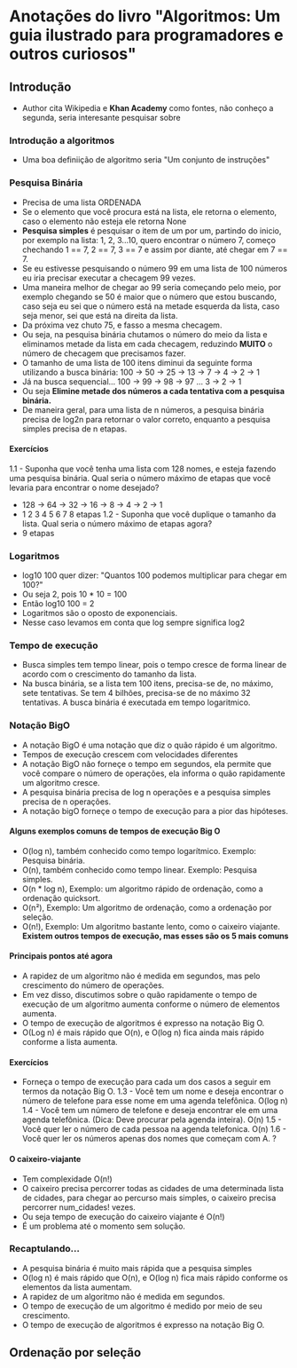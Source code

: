 # Anotações do livro "Algoritmos: Um guia ilustrado para programadores e outros curiosos"

## Introdução
- Author cita Wikipedia e **Khan Academy** como fontes, não conheço a segunda, seria interesante pesquisar sobre

### Introdução a algoritmos
- Uma boa definiição de algoritmo seria "Um conjunto de instruções"

### Pesquisa Binária
- Precisa de uma lista ORDENADA
- Se o elemento que você procura está na lista, ele retorna o elemento, caso o elemento não esteja ele retorna None
- **Pesquisa simples** é pesquisar o item de um por um, partindo do inicio, por exemplo na lista: 1, 2, 3...10, quero encontrar o número 7, começo chechando 1 == 7, 2 == 7, 3 == 7 e assim por diante, até chegar em 7 == 7.
- Se eu estivesse pesquisando o número 99 em uma lista de 100 números eu iria precisar executar a checagem 99 vezes.
- Uma maneira melhor de chegar ao 99 seria começando pelo meio, por exemplo chegando se 50 é maior que o número que estou buscando, caso seja eu sei que o número está na metade esquerda da lista, caso seja menor, sei que está na direita da lista.
- Da próxima vez chuto 75, e fasso a mesma checagem.
- Ou seja, na pesquisa binária chutamos o número do meio da lista e eliminamos metade da lista em cada checagem, reduzindo **MUITO** o número de checagem que precisamos fazer.
- O tamanho de uma lista de 100 itens diminui da seguinte forma utilizando a busca binária:
100 -> 50 -> 25 -> 13 -> 7 -> 4 -> 2 -> 1
- Já na busca sequencial...
100 -> 99 -> 98 -> 97 ... 3 -> 2 -> 1
- Ou seja **Elimine metade dos números a cada tentativa com a pesquisa binária.**
- De maneira geral, para uma lista de n números, a pesquisa binária precisa de
log2n para retornar o valor correto, enquanto a pesquisa simples precisa de n
etapas.
#### Exercícios
1.1 - Suponha que você tenha uma lista com 128 nomes, e esteja fazendo uma pesquisa binária. Qual seria o número máximo de etapas que você levaria para encontrar o nome desejado?
  - 128 -> 64 -> 32 -> 16 -> 8 -> 4 -> 2 -> 1
  - 1      2     3     4     5    6    7    8 etapas
1.2 - Suponha que você duplique o tamanho da lista. Qual seria o número máximo de etapas agora?
  - 9 etapas
### Logaritmos
- log10 100 quer dizer: "Quantos 100 podemos multiplicar para chegar em 100?"
- Ou seja 2, pois 10 * 10 = 100
- Então log10 100 = 2
- Logaritmos são o oposto de exponenciais.
- Nesse caso levamos em conta que log sempre significa log2


### Tempo de execução
- Busca simples tem tempo linear, pois o tempo cresce de forma linear de acordo com o crescimento do tamanho da lista.
- Na busca binária, se a lista tem 100 itens, precisa-se de, no máximo, sete tentativas. Se tem 4 bilhões, precisa-se de no máximo 32 tentativas. A busca binária é executada em tempo logaritmico.

### Notação BigO
- A notação BigO é uma notação que diz o quão rápido é um algoritmo.
- Tempos de execução crescem com velocidades diferentes
- A notação BigO não forneçe o tempo em segundos, ela permite que você compare o número de operações, ela informa o quão rapidamente um algoritmo cresce.
- A pesquisa binária precisa de log n operações e a pesquisa simples precisa de n operações.
- A notação bigO forneçe o tempo de execução para a pior das hipóteses.

#### Alguns exemplos comuns de tempos de execução Big O
- O(log n), também conhecido como tempo logarítmico. Exemplo: Pesquisa binária.
- O(n), também conhecido como tempo linear. Exemplo: Pesquisa simples.
- O(n * log n), Exemplo: um algoritmo rápido de ordenação, como a ordenação quicksort.
- O(n²), Exemplo: Um algoritmo de ordenação, como a ordenação por seleção.
- O(n!), Exemplo: Um algoritmo bastante lento, como o caixeiro viajante.
**Existem outros tempos de execução, mas esses são os 5 mais comuns**

#### Principais pontos até agora
- A rapidez de um algoritmo não é medida em segundos, mas pelo crescimento do número de operações.
- Em vez disso, discutimos sobre o quão rapidamente o tempo de execução de um algoritmo aumenta conforme o número de elementos aumenta.
- O tempo de execução de algoritmos é expresso na notação Big O.
- O(Log n) é mais rápido que O(n), e O(log n) fica ainda mais rápido conforme a lista aumenta.

#### Exercícios
- Forneça o tempo de execução para cada um dos casos a seguir em termos da notação Big O.
1.3 - Você tem um nome e deseja encontrar o número de telefone para esse nome em uma agenda telefônica.
O(log n)
1.4 - Você tem um número de telefone e deseja encontrar ele em uma agenda telefônica. (Dica: Deve procurar pela agenda inteira).
O(n)
1.5 - Você quer ler o número de cada pessoa na agenda telefonica.
O(n)
1.6 - Você quer ler os números apenas dos nomes que começam com A.
?

#### O caixeiro-viajante
- Tem complexidade O(n!)
- O caixeiro precisa percorrer todas as cidades de uma determinada lista de cidades, para chegar ao percurso mais simples, o caixeiro precisa percorrer num_cidades! vezes.
- Ou seja tempo de execução do caixeiro viajante é O(n!)
- É um problema até o momento sem solução.

### Recaptulando...
- A pesquisa binária é muito mais rápida que a pesquisa simples
- O(log n) é mais rápido que O(n), e O(log n) fica mais rápido conforme os elementos da lista aumentam.
- A rapidez de um algoritmo não é medida em segundos.
- O tempo de execução de um algoritmo é medido por meio de seu crescimento.
- O tempo de execução de algoritmos é expresso na notação Big O.

## Ordenação por seleção

